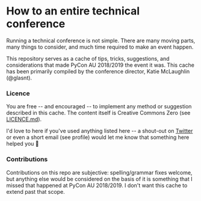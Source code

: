 # How to an entire technical conference

Running a technical conference is not simple. There are many moving parts, many things to consider, and much time required to make an event happen. 

This repository serves as a cache of tips, tricks, suggestions, and considerations that made PyCon AU 2018/2019 the event it was. This cache has been primarily compiled by the conference director, Katie McLaughlin (@glasnt). 

### Licence

You are free -- and encouraged -- to implement any method or suggestion described in this cache. The content itself is Creative Commons Zero (see [LICENCE.md](LICENCE.md)). 

I'd love to here if you've used anything listed here -- a shout-out on [Twitter](https://twitter.com/glasnt) or even a short email (see profile) would let me know that something here helped you 💜

### Contributions

Contributions on this repo are subjective: spelling/grammar fixes welcome, but anything else would be considered on the basis of it is something that I missed that happened at PyCon AU 2018/2019. I don't want this cache to extend past that scope. 
